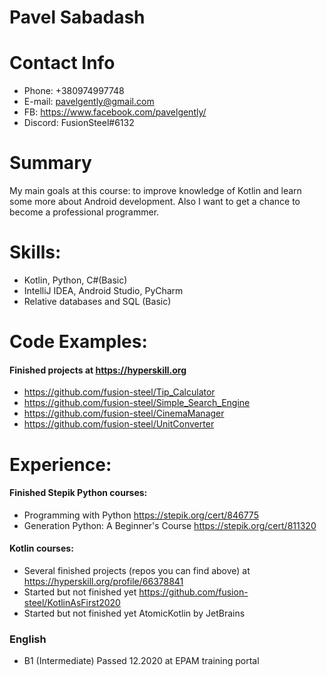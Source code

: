 # Pavel Sabadash
# Contact Info
* Phone: +380974997748
* E-mail: pavelgently@gmail.com
* FB: https://www.facebook.com/pavelgently/
* Discord: FusionSteel#6132
# Summary
My main goals at this course: to improve knowledge of Kotlin and learn some more about Android development.
Also I want to get a chance to become a professional programmer.
# Skills:
* Kotlin, Python, C#(Basic)
* IntelliJ IDEA, Android Studio, PyCharm
* Relative databases and SQL (Basic)
# Code Examples:
#### Finished projects at https://hyperskill.org
* https://github.com/fusion-steel/Tip_Calculator
* https://github.com/fusion-steel/Simple_Search_Engine
* https://github.com/fusion-steel/CinemaManager
* https://github.com/fusion-steel/UnitConverter
# Experience:
#### Finished Stepik Python courses:
* Programming with Python
https://stepik.org/cert/846775
* Generation Python: A Beginner's Course
https://stepik.org/cert/811320
#### Kotlin courses:
* Several finished projects (repos you can find above) at https://hyperskill.org/profile/66378841
* Started but not finished yet https://github.com/fusion-steel/KotlinAsFirst2020
* Started but not finished yet AtomicKotlin by JetBrains
### English
* B1 (Intermediate) Passed 12.2020 at EPAM training portal

